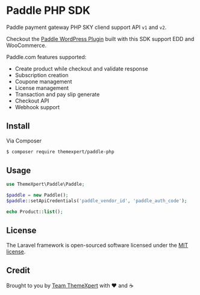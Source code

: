 # Paddle PHP SDK

Paddle payment gateway PHP SKY cliend support API `v1` and `v2`.

Checkout the [Paddle WordPress Plugin](https://wpsmartpay.com/) built with this SDK support EDD and WooCommerce.

Paddle.com features supported:

- Create product while checkout and validate response
- Subscription creation
- Coupone management
- License management
- Transaction and pay slip generate
- Checkout API
- Webhook support

## Install

Via Composer

``` bash
$ composer require themexpert/paddle-php
```

## Usage

``` php
use ThemeXpert\Paddle\Paddle; 

$paddle = new Paddle();
$paddle::setApiCredentials('paddle_vendor_id', 'paddle_auth_code');

echo Product::list();
```

## License

The Laravel framework is open-sourced software licensed under the [MIT license](https://opensource.org/licenses/MIT).

## Credit

Brought to you by [Team ThemeXpert](https://www.themexpert.com) with :heart: and :coffee:
